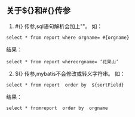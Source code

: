 ## 关于${}和#{}传参
1. #{} 传参,sql语句解析会加上""。
如：

```
select * from report where orgname= #{orgname}
```
结果：

```
select * from report whereorgname= ‘花果山’
```

2. ${} 传参,mybatis不会修改或转义字符串。
如：

```
select * from report  order by  ${sortField}
```
结果：

```
select * fromreport  order by  orgname
```
